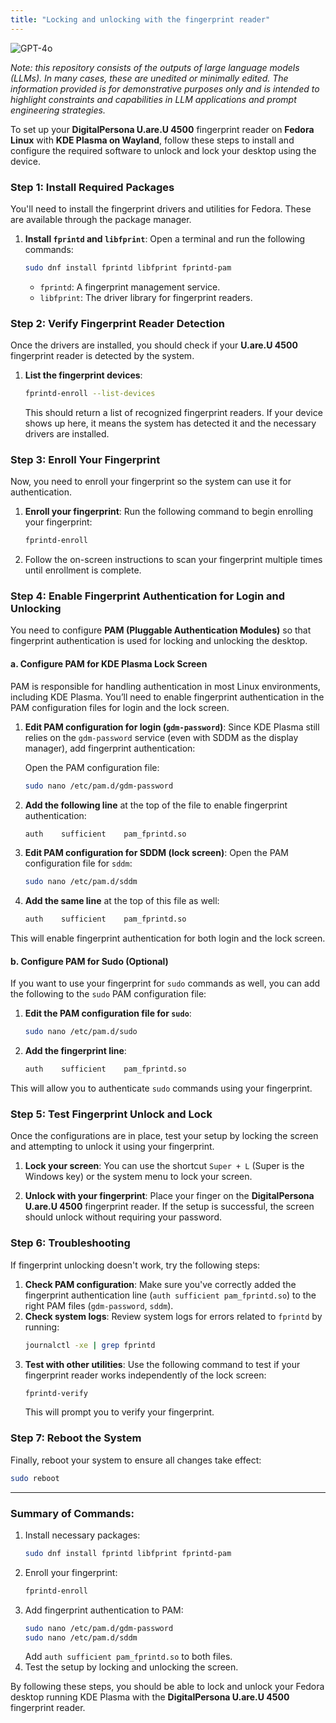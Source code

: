 ```yaml
---
title: "Locking and unlocking with the fingerprint reader"
---
```

![GPT-4o](https://img.shields.io/badge/GPT--4o-3333FF?style=for-the-badge&logo=openai&logoColor=white)



*Note: this repository consists of the outputs of large language models (LLMs). In many cases, these are unedited or minimally edited. The information provided is for demonstrative purposes only and is intended to highlight constraints and capabilities in LLM applications and prompt engineering strategies.*


To set up your **DigitalPersona U.are.U 4500** fingerprint reader on **Fedora Linux** with **KDE Plasma on Wayland**, follow these steps to install and configure the required software to unlock and lock your desktop using the device.

### Step 1: Install Required Packages
You'll need to install the fingerprint drivers and utilities for Fedora. These are available through the package manager.

1. **Install `fprintd` and `libfprint`**:
   Open a terminal and run the following commands:
   ```bash
   sudo dnf install fprintd libfprint fprintd-pam
   ```

   - `fprintd`: A fingerprint management service.
   - `libfprint`: The driver library for fingerprint readers.

### Step 2: Verify Fingerprint Reader Detection

Once the drivers are installed, you should check if your **U.are.U 4500** fingerprint reader is detected by the system.

1. **List the fingerprint devices**:
   ```bash
   fprintd-enroll --list-devices
   ```

   This should return a list of recognized fingerprint readers. If your device shows up here, it means the system has detected it and the necessary drivers are installed.

### Step 3: Enroll Your Fingerprint

Now, you need to enroll your fingerprint so the system can use it for authentication.

1. **Enroll your fingerprint**:
   Run the following command to begin enrolling your fingerprint:
   ```bash
   fprintd-enroll
   ```

2. Follow the on-screen instructions to scan your fingerprint multiple times until enrollment is complete.

### Step 4: Enable Fingerprint Authentication for Login and Unlocking

You need to configure **PAM (Pluggable Authentication Modules)** so that fingerprint authentication is used for locking and unlocking the desktop.

#### a. **Configure PAM for KDE Plasma Lock Screen**

PAM is responsible for handling authentication in most Linux environments, including KDE Plasma. You’ll need to enable fingerprint authentication in the PAM configuration files for login and the lock screen.

1. **Edit PAM configuration for login (`gdm-password`)**:
   Since KDE Plasma still relies on the `gdm-password` service (even with SDDM as the display manager), add fingerprint authentication:

   Open the PAM configuration file:
   ```bash
   sudo nano /etc/pam.d/gdm-password
   ```

2. **Add the following line** at the top of the file to enable fingerprint authentication:
   ```bash
   auth    sufficient    pam_fprintd.so
   ```

3. **Edit PAM configuration for SDDM (lock screen)**:
   Open the PAM configuration file for `sddm`:
   ```bash
   sudo nano /etc/pam.d/sddm
   ```

4. **Add the same line** at the top of this file as well:
   ```bash
   auth    sufficient    pam_fprintd.so
   ```

This will enable fingerprint authentication for both login and the lock screen.

#### b. **Configure PAM for Sudo (Optional)**

If you want to use your fingerprint for `sudo` commands as well, you can add the following to the `sudo` PAM configuration file:

1. **Edit the PAM configuration file for `sudo`**:
   ```bash
   sudo nano /etc/pam.d/sudo
   ```

2. **Add the fingerprint line**:
   ```bash
   auth    sufficient    pam_fprintd.so
   ```

This will allow you to authenticate `sudo` commands using your fingerprint.

### Step 5: Test Fingerprint Unlock and Lock

Once the configurations are in place, test your setup by locking the screen and attempting to unlock it using your fingerprint.

1. **Lock your screen**:
   You can use the shortcut `Super + L` (Super is the Windows key) or the system menu to lock your screen.

2. **Unlock with your fingerprint**:
   Place your finger on the **DigitalPersona U.are.U 4500** fingerprint reader. If the setup is successful, the screen should unlock without requiring your password.

### Step 6: Troubleshooting

If fingerprint unlocking doesn't work, try the following steps:

1. **Check PAM configuration**: Make sure you've correctly added the fingerprint authentication line (`auth sufficient pam_fprintd.so`) to the right PAM files (`gdm-password`, `sddm`).
2. **Check system logs**: Review system logs for errors related to `fprintd` by running:
   ```bash
   journalctl -xe | grep fprintd
   ```
3. **Test with other utilities**: Use the following command to test if your fingerprint reader works independently of the lock screen:
   ```bash
   fprintd-verify
   ```
   This will prompt you to verify your fingerprint.

### Step 7: Reboot the System

Finally, reboot your system to ensure all changes take effect:
```bash
sudo reboot
```

---

### Summary of Commands:
1. Install necessary packages:
   ```bash
   sudo dnf install fprintd libfprint fprintd-pam
   ```
2. Enroll your fingerprint:
   ```bash
   fprintd-enroll
   ```
3. Add fingerprint authentication to PAM:
   ```bash
   sudo nano /etc/pam.d/gdm-password
   sudo nano /etc/pam.d/sddm
   ```
   Add `auth sufficient pam_fprintd.so` to both files.
4. Test the setup by locking and unlocking the screen.

By following these steps, you should be able to lock and unlock your Fedora desktop running KDE Plasma with the **DigitalPersona U.are.U 4500** fingerprint reader.